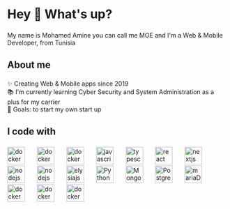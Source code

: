 <h1 align="left">Hey 👋 What's up?</h1>

###

<p align="left">My name is Mohamed Amine you can call me MOE and I'm a Web & Mobile Developer, from Tunisia</p>

###

<h2 align="left">About me</h2>

###

<p align="left">✨ Creating Web & Mobile apps since 2019<br>📚 I'm currently learning Cyber Security and System Administration as a plus for my carrier<br>🎯 Goals: to start my own start up</p>

###

<h2 align="left">I code with</h2>

###

<div align="left">
  
  <img src="https://cdn.worldvectorlogo.com/logos/html-1.svg" height="40" alt="docker logo"  />
  <img width="20" />
  
  <img src="https://cdn.worldvectorlogo.com/logos/css-3.svg" height="40" alt="docker logo"  />
  <img width="20" />
  
  <img src="https://cdn.worldvectorlogo.com/logos/tailwind-css-2.svg" height="40" alt="docker logo"  />
  <img width="20" />
  
  <img src="https://cdn.jsdelivr.net/gh/devicons/devicon/icons/javascript/javascript-original.svg" height="40" alt="javascript logo"  />
  <img width="20" />
  
  <img src="https://cdn.jsdelivr.net/gh/devicons/devicon/icons/typescript/typescript-original.svg" height="40" alt="typescript logo"  />
  <img width="20" />
  
  <img src="https://cdn.jsdelivr.net/gh/devicons/devicon/icons/react/react-original.svg" height="40" alt="react logo"  />
  <img width="20" />
  
  <img src="https://cdn.jsdelivr.net/gh/devicons/devicon/icons/nextjs/nextjs-original.svg" height="40" alt="nextjs logo"  />
  <img width="20" />

  <img src="https://cdn.jsdelivr.net/gh/devicons/devicon/icons/nodejs/nodejs-original.svg" height="40" alt="nodejs logo"  />
  <img width="20" />
  
  <img src="https://bun.sh/logo_avatar.svg" height="40" alt="nodejs logo"  />
  <img width="20" />
  
  <img src="https://elysiajs.com/assets/elysia.svg" height="40" alt="elysiajs logo"  />
  <img width="20" />
  
  <img src="https://cdn.worldvectorlogo.com/logos/python-5.svg" height="40" alt="Python logo"  />
  <img width="20" />
  
  <img src="https://cdn.worldvectorlogo.com/logos/mongodb-icon-1-1.svg" height="40" alt="MongoDb logo"  />
  <img width="20" />
  
  <img src="https://cdn.worldvectorlogo.com/logos/postgresql.svg" height="40" alt="PostgreSQL logo"  />
  <img width="20" />
  
  <img src="https://cdn.worldvectorlogo.com/logos/mariadb.svg" height="40" alt="mariaDB logo"  />
  <img width="20" />
  
  <img src="https://cdn.worldvectorlogo.com/logos/docker-4.svg" height="40" alt="docker logo"  />
  <img width="20" />
  
  <img src="https://cdn.worldvectorlogo.com/logos/jenkins-1.svg" height="40" alt="docker logo"  />
  <img width="20" />
  
  <img src="https://cdn.worldvectorlogo.com/logos/linux-tux.svg" height="40" alt="docker logo"  />

</div>

###
